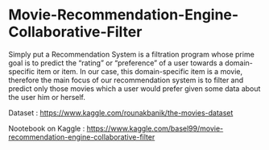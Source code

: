 # Movie-Recommendation-Engine-Collaborative-Filter

Simply put a Recommendation System is a filtration program whose prime goal is to predict the “rating” or “preference” of a user towards a domain-specific item or item. In our case, this domain-specific item is a movie, therefore the main focus of our recommendation system is to filter and predict only those movies which a user would prefer given some data about the user him or herself.

Dataset : 
https://www.kaggle.com/rounakbanik/the-movies-dataset

Nootebook on Kaggle : https://www.kaggle.com/basel99/movie-recommendation-engine-collaborative-filter
